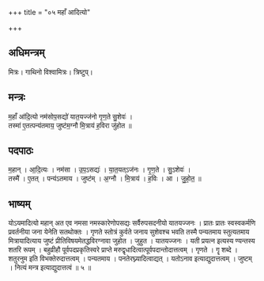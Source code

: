 +++
title = "०५ महाँ आदित्यो"

+++
## अधिमन्त्रम्
मित्रः। गाथिनो विश्वामित्रः। त्रिष्टुप्।

## मन्त्रः
म॒हाँ आ॑दि॒त्यो नम॑सोप॒सद्यो॑ यात॒यज्ज॑नो गृण॒ते सु॒शेवः॑ ।  
तस्मा॑ ए॒तत्पन्य॑तमाय॒ जुष्ट॑म॒ग्नौ मि॒त्राय॑ ह॒विरा जु॑होत ॥

## पदपाठः
म॒हान् । आ॒दि॒त्यः । नम॑सा । उ॒प॒ऽसद्यः॑ । या॒त॒यत्ऽज॑नः । गृ॒ण॒ते । सु॒ऽशेवः॑ ।  
तस्मै॑ । ए॒तत् । पन्य॑ऽतमाय । जुष्ट॑म् । अ॒ग्नौ । मि॒त्राय॑ । ह॒विः । आ । जु॒हो॒त॒ ॥

## भाष्यम्
योऽयमादित्यो महान् अत एव नमसा नमस्कारेणोपसद्यः सर्वैरुपसदनीयो यातयज्जनः । प्रातः प्रातः स्वस्वकर्मणि प्रवर्तनीया जना येनेति सतथोक्तः । गृणते स्तोत्रं कुर्वते जनाय सुशेवश्च भवति तस्मै पन्यतमाय स्तुत्यतमाय मित्रायादित्याय जुष्टं प्रीतिविषयमेतद्धविरग्नावा जुहोत । जुहुत । यातयज्जनः । यती प्रयत्न इत्यस्य ण्यन्तस्य शतरि रूपम् । बहुव्रीहौ पूर्वपदप्रकृतिस्वरे प्राप्ते मरुद्वृधादित्वात्पूर्वपदान्तोदात्तत्वम् । गृणते । गॄ शब्दे । शतुरनुम इति विभक्तेरुदात्तत्वम् । पन्यतमाय । पनतेरघ्न्यादित्वाद्यत् । यतोऽनाव इत्याद्युदात्तत्वम् । जुष्टम् । नित्यं मन्त्र इत्याद्युदात्तत्वं ॥ ५ ॥